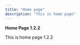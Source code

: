 ```yaml
---
title: "Home page"
description: "This is home page"
---
```

**Home Page 1.2.2**

This is home page 1.2.2


